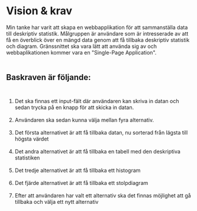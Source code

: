 # Vision & krav

Min tanke har varit att skapa en webbapplikation för att sammanställa data till deskriptiv statistik. Målgruppen är användare som är intresserade av att få en överblick över en mängd data genom att få tillbaka deskriptiv statistik och diagram. Gränssnittet ska vara lätt att använda sig av och webbaplikationen kommer vara en "Single-Page Application". 
<br><br>
## Baskraven är följande: <br><br>
1. Det ska finnas ett input-fält där användaren kan skriva in datan och sedan trycka på en knapp för att skicka in datan. <br><br>
2. Användaren ska sedan kunna välja mellan fyra alternativ. <br><br>
3. Det första alternativet är att få tillbaka datan, nu sorterad från lägsta till högsta värdet <br><br>
4. Det andra alternativet är att få tillbaka en tabell med den deskriptiva statistiken <br><br>
5. Det tredje alternativet är att få tillbaka ett histogram <br><br>
6. Det fjärde alternativet är att få tillbaka ett stolpdiagram <br><br>
7. Efter att användaren har valt ett alternativ ska det finnas möjlighet att gå tillbaka och välja ett nytt alternativ <br><br>
